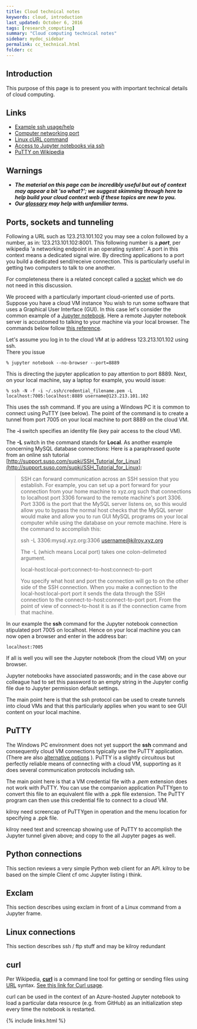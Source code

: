 ```yaml
---
title: Cloud technical notes
keywords: cloud, introduction
last_updated: October 6, 2016
tags: [research_computing]
summary: "Cloud computing technical notes"
sidebar: mydoc_sidebar
permalink: cc_technical.html
folder: cc
---
```


## Introduction
This purpose of this page is to present you with important technical details of cloud computing. 

## Links
- [Example ssh usage/help](http://support.suso.com/supki/SSH_Tutorial_for_Linux)
- [Computer networking port](https://en.wikipedia.org/wiki/Port_(computer_networking))
- [Linux cURL command](http://www.computerhope.com/unix/curl.htm)
- [Access to Jupyter notebooks via ssh](https://coderwall.com/p/ohk6cg/remote-access-to-ipython-notebooks-via-ssh)
- [PuTTY on Wikipedia](https://en.wikipedia.org/wiki/PuTTY)

## Warnings
- ***The material on this page can be incredibly useful but out of context may appear a bit 'so what?'; 
we suggest skimming through here to help build your cloud context web if these topics are new to you.***
- ***Our [glossary](cc_glossary.html) may help with unfamiliar terms.***

## Ports, sockets and tunneling

Following a URL such as 123.213.101.102 you may see a colon followed by a number, as in: 123.213.101.102:8001. 
This following number is a ***port***, per wikipedia 'a networking endpoint in an operating system'. A port in 
this context means a dedicated signal wire. By directing applications to a port you build a 
dedicated send/receive connection. This is particularly useful in getting two computers to talk to one another.

For completeness there is a related concept called a [socket](https://en.wikipedia.org/wiki/Network_socket) 
which we do not need in this discussion. 

We proceed with a particularly important cloud-oriented use of ports. Suppose you have a cloud VM instance 
You wish to run some software that uses a Graphical User Interface (GUI). In this case let's consider the
common example of a [Jupyter notebook](az_jupyter.html). Here a remote Jupyter notebook server is accustomed to
talking to your machine via your local browser. 
The commands below follow [this reference](https://coderwall.com/p/ohk6cg/remote-access-to-ipython-notebooks-via-ssh).

Let's assume you log in to the cloud VM at ip address 123.213.101.102 using ssh.  
There you issue 

```
% jupyter notebook --no-browser --port=8889
```

This is directing the jupyter application to pay attention to port 8889.
Next, on your local machine, say a laptop for example, you would issue: 

```
% ssh -N -f -i ~/.ssh/credential_filename.pem -L localhost:7005:localhost:8889 username@123.213.101.102
```

This uses the ssh command. If you are using a Windows PC it is common to connect using PuTTY (see below).
The point of the command is to create a tunnel from port 7005 on your local machine to port 8889 on the 
cloud VM. 

The **-i** switch specifies an identity file (key pair access to the cloud VM). 

The **-L** switch in the command stands for **Local**.  As another example concerning 
MySQL database connections: Here is a paraphrased quote from an online ssh tutorial
[http://support.suso.com/supki/SSH_Tutorial_for_Linux](http://support.suso.com/supki/SSH_Tutorial_for_Linux):

> SSH can forward communication across an SSH session that you establish.  For example, you can 
> set up a port forward for your connection from your home machine to xyz.org such that connections to localhost 
> port 3306 forward to the remote machine's port 3306. Port 3306 is the port that the MySQL server listens on, 
> so this would allow you to bypass the normal host checks that the MySQL server would make and allow you to 
> run GUI MySQL programs on your local computer while using the database on your remote machine. Here is the 
> command to accomplish this: 
>
> ssh -L 3306:mysql.xyz.org:3306 username@kilroy.xyz.org
>
> The -L (which means Local port) takes one colon-delimeted argument. 
>
>   local-host:local-port:connect-to-host:connect-to-port 
>
> You specify what host and port the connection will go to on the other side of the SSH 
> connection.  When you make a connection to the local-host:local-port port it sends the 
> data through the SSH connection to the connect-to-host:connect-to-port port. From 
> the point of view of connect-to-host it is as if the connection 
> came from that machine.

In our example the **ssh** command for the Jupyter notebook connection stipulated port 7005 on 
localhost. Hence on your local machine you can now open a browser and enter in the address bar: 

```
localhost:7005
```

If all is well you will see the Jupyter notebook (from the cloud VM) on your browser. 

Jupyter notebooks have associated passwords; and in the case above our colleague had to set this password 
to an empty string in the Jupyter config file due to Jupyter permission default settings.  

The main point here is that the ssh protocol can be used to create tunnels into cloud VMs and 
that this particularly applies when you want to see GUI content on your local machine. 

## PuTTY

The Windows PC environment does not yet support the **ssh** command and consequently cloud VM connections typically
use the PuTTY application. (There are also 
[alternative options](http://web.archive.org/web/20130806071308/http://huddledmasses.org/scriptable-ssh-from-powershell/) ). 
PuTTY is a slightly circuitous but perfectly reliable means of connecting with a cloud VM, supporting as it does several
communication protocols including ssh. 

The main point here is that a VM credential file with a *.pem* extension does not work with PuTTY. You can use the companion
application PuTTYgen to convert this file to an equivalent file with a .ppk file extension.  The PuTTY program can then use 
this credential file to connect to a cloud VM. 

kilroy need screencap of PuTTYgen in operation and the menu location for specifying a .ppk file.

kilroy need text and screencap showing use of PuTTY to accomplish the Jupyter tunnel given above; and copy to the all Jupyter pages as well. 

## Python connections

This section reviews a very simple Python web client for an API. kilroy to be based on the simple Client cf omc Jupyter listing i think.

## Exclam

This section describes using exclam in front of a Linux command from a Jupyter frame.

## Linux connections

This section describes ssh / ftp stuff and may be kilroy redundant

## curl 

Per Wikipedia, [**curl**](https://en.wikipedia.org/wiki/CURL) is a command line tool for getting or sending files 
using [URL](https://en.wikipedia.org/wiki/Uniform_Resource_Locator) syntax. 
[See this link for Curl usage](http://www.computerhope.com/unix/curl.htm).

curl can be used in the context of an Azure-hosted Jupyter notebook to load a particular data resource (e.g. from GitHub) 
as an initialization step every time the notebook is restarted. 

{% include links.html %}
